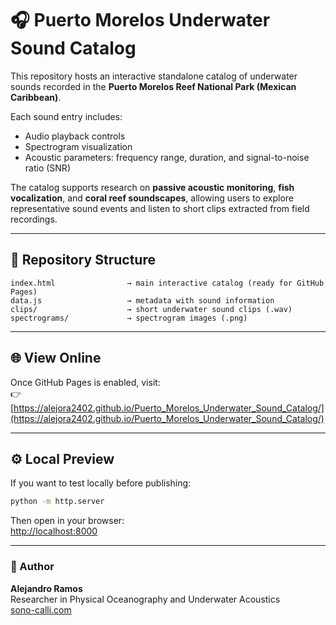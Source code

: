 # 🎧 Puerto Morelos Underwater Sound Catalog


This repository hosts an interactive standalone catalog of underwater sounds recorded in the **Puerto Morelos Reef National Park (Mexican Caribbean)**.

Each sound entry includes:
- Audio playback controls  
- Spectrogram visualization  
- Acoustic parameters: frequency range, duration, and signal-to-noise ratio (SNR)

The catalog supports research on **passive acoustic monitoring**, **fish vocalization**, and **coral reef soundscapes**, allowing users to explore representative sound events and listen to short clips extracted from field recordings.

---

## 📂 Repository Structure

```
index.html                → main interactive catalog (ready for GitHub Pages)
data.js                   → metadata with sound information
clips/                    → short underwater sound clips (.wav)
spectrograms/             → spectrogram images (.png)
```

---

## 🌐 View Online

Once GitHub Pages is enabled, visit:  
👉 [https://alejora2402.github.io/Puerto_Morelos_Underwater_Sound_Catalog/](https://alejora2402.github.io/Puerto_Morelos_Underwater_Sound_Catalog/)

---

## ⚙️ Local Preview

If you want to test locally before publishing:

```bash
python -m http.server
```

Then open in your browser:  
[http://localhost:8000](http://localhost:8000)

---

### 🪸 Author
**Alejandro Ramos**  
Researcher in Physical Oceanography and Underwater Acoustics  
[sono-calli.com](https://www.sono-calli.com)
